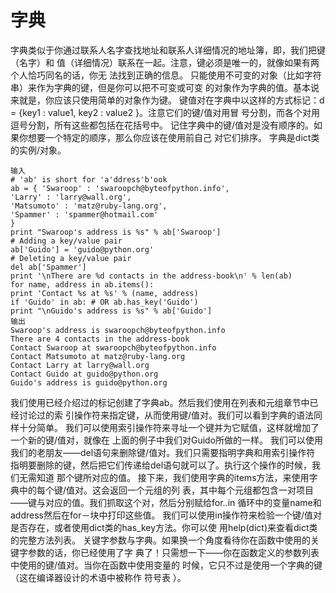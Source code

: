 # 字典
字典类似于你通过联系人名字查找地址和联系人详细情况的地址簿，即，我们把键（名字）和
值（详细情况）联系在一起。注意，键必须是唯一的，就像如果有两个人恰巧同名的话，你无
法找到正确的信息。
只能使用不可变的对象（比如字符串）来作为字典的键，但是你可以把不可变或可变
的对象作为字典的值。基本说来就是，你应该只使用简单的对象作为键。
键值对在字典中以这样的方式标记：d = {key1 : value1, key2 : value2 }。注意它们的键/值对用冒
号分割，而各个对用逗号分割，所有这些都包括在花括号中。
记住字典中的键/值对是没有顺序的。如果你想要一个特定的顺序，那么你应该在使用前自己
对它们排序。
字典是dict类的实例/对象。
	
	输入
	# 'ab' is short for 'a'ddress'b'ook
	ab = { 'Swaroop' : 'swaroopch@byteofpython.info',
	'Larry' : 'larry@wall.org',
	'Matsumoto' : 'matz@ruby-lang.org',
	'Spammer' : 'spammer@hotmail.com'
	}
	print "Swaroop's address is %s" % ab['Swaroop']
	# Adding a key/value pair
	ab['Guido'] = 'guido@python.org'
	# Deleting a key/value pair
	del ab['Spammer']
	print '\nThere are %d contacts in the address-book\n' % len(ab)
	for name, address in ab.items():
	print 'Contact %s at %s' % (name, address)
	if 'Guido' in ab: # OR ab.has_key('Guido')
	print "\nGuido's address is %s" % ab['Guido'] 
	输出
	Swaroop's address is swaroopch@byteofpython.info
	There are 4 contacts in the address-book
	Contact Swaroop at swaroopch@byteofpython.info
	Contact Matsumoto at matz@ruby-lang.org
	Contact Larry at larry@wall.org
	Contact Guido at guido@python.org
	Guido's address is guido@python.org
我们使用已经介绍过的标记创建了字典ab。然后我们使用在列表和元组章节中已经讨论过的索
引操作符来指定键，从而使用键/值对。我们可以看到字典的语法同样十分简单。
我们可以使用索引操作符来寻址一个键并为它赋值，这样就增加了一个新的键/值对，就像在
上面的例子中我们对Guido所做的一样。
我们可以使用我们的老朋友——del语句来删除键/值对。我们只需要指明字典和用索引操作符
指明要删除的键，然后把它们传递给del语句就可以了。执行这个操作的时候，我们无需知道
那个键所对应的值。
接下来，我们使用字典的items方法，来使用字典中的每个键/值对。这会返回一个元组的列
表，其中每个元组都包含一对项目——键与对应的值。我们抓取这个对，然后分别赋给for..in
循环中的变量name和address然后在for－块中打印这些值。
我们可以使用in操作符来检验一个键/值对是否存在，或者使用dict类的has_key方法。你可以使
用help(dict)来查看dict类的完整方法列表。
关键字参数与字典。如果换一个角度看待你在函数中使用的关键字参数的话，你已经使用了字
典了！只需想一下——你在函数定义的参数列表中使用的键/值对。当你在函数中使用变量的
时候，它只不过是使用一个字典的键（这在编译器设计的术语中被称作 符号表 ）。